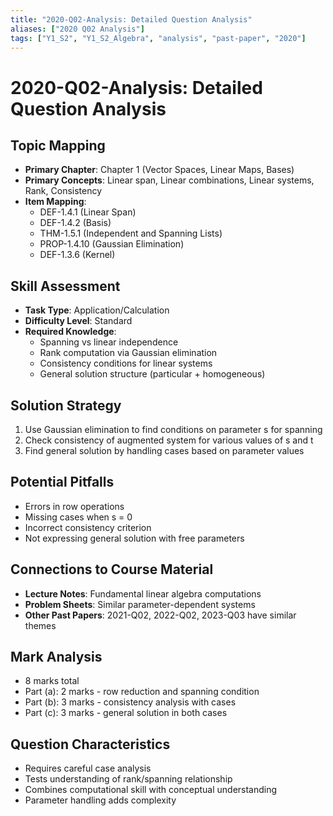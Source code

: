 ```yaml
---
title: "2020-Q02-Analysis: Detailed Question Analysis"
aliases: ["2020 Q02 Analysis"]
tags: ["Y1_S2", "Y1_S2_Algebra", "analysis", "past-paper", "2020"]
---
```


# 2020-Q02-Analysis: Detailed Question Analysis

## Topic Mapping
- **Primary Chapter**: Chapter 1 (Vector Spaces, Linear Maps, Bases)
- **Primary Concepts**: Linear span, Linear combinations, Linear systems, Rank, Consistency
- **Item Mapping**: 
  - DEF-1.4.1 (Linear Span)
  - DEF-1.4.2 (Basis)
  - THM-1.5.1 (Independent and Spanning Lists)
  - PROP-1.4.10 (Gaussian Elimination)
  - DEF-1.3.6 (Kernel)

## Skill Assessment
- **Task Type**: Application/Calculation
- **Difficulty Level**: Standard
- **Required Knowledge**: 
  - Spanning vs linear independence
  - Rank computation via Gaussian elimination
  - Consistency conditions for linear systems
  - General solution structure (particular + homogeneous)

## Solution Strategy
1. Use Gaussian elimination to find conditions on parameter s for spanning
2. Check consistency of augmented system for various values of s and t
3. Find general solution by handling cases based on parameter values

## Potential Pitfalls
- Errors in row operations
- Missing cases when s = 0
- Incorrect consistency criterion
- Not expressing general solution with free parameters

## Connections to Course Material
- **Lecture Notes**: Fundamental linear algebra computations
- **Problem Sheets**: Similar parameter-dependent systems
- **Other Past Papers**: 2021-Q02, 2022-Q02, 2023-Q03 have similar themes

## Mark Analysis
- 8 marks total
- Part (a): 2 marks - row reduction and spanning condition
- Part (b): 3 marks - consistency analysis with cases
- Part (c): 3 marks - general solution in both cases

## Question Characteristics
- Requires careful case analysis
- Tests understanding of rank/spanning relationship  
- Combines computational skill with conceptual understanding
- Parameter handling adds complexity

